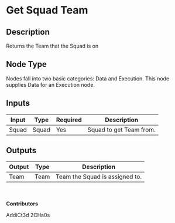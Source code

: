 # Get Squad Team

## Description
Returns the Team that the Squad is on

## Node Type
Nodes fall into two basic categories: Data and Execution. This node supplies Data for an Execution node.

## Inputs
| Input            | Type             | Required | Description												    |
|------------------|------------------|----------|--------------------------------------------------------------|
| Squad | Squad | Yes | Squad to get Team from. |

## Outputs
| Output           | Type             | Description												     |
|------------------|------------------|--------------------------------------------------------------|
| Team | Team | Team the Squad is assigned to. |

\
\
**Contributors**

AddiCt3d 2CHa0s